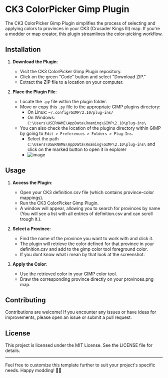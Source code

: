 # CK3 ColorPicker Gimp Plugin

The CK3 ColorPicker Gimp Plugin simplifies the process of selecting and applying colors to provinces in your CK3 (Crusader Kings III) map. If you're a modder or map creator, this plugin streamlines the color-picking workflow.

## Installation

1. **Download the Plugin**:
   - Visit the CK3 ColorPicker Gimp Plugin repository.
   - Click on the green "Code" button and select "Download ZIP."
   - Extract the ZIP file to a location on your computer.

2. **Place the Plugin File**:
   - Locate the `.py` file within the plugin folder.
   - Move or copy this `.py` file to the appropriate GIMP plugins directory:
     - On Linux: `~/.config/GIMP/2.10/plug-ins/`
     - On Windows: `C:\Users\USERNAME\AppData\Roaming\GIMP\2.10\plug-ins\`
   - You can also check the location of the plugins directory within GIMP by going to `Edit > Preferences > Folders > Plug-Ins`.
      - Select the path `C:\Users\USERNAME\AppData\Roaming\GIMP\2.10\plug-ins\` and click on the marked button to open it in explorer
      - ![image](https://github.com/IsaBeau-Dev/CK3-ColorPicker-Gimp-Plugin/assets/90000605/5019b0b7-0e92-4f79-b850-83ad27ecee27)

## Usage

1. **Access the Plugin**:
   - Open your CK3 definition.csv file (which contains province-color mappings).
   - Run the CK3 ColorPicker Gimp Plugin.
   - A window will appear, allowing you to search for provinces by name (You will see a list with all entries of definition.csv and can scroll trough it.).

2. **Select a Province**:
   - Find the name of the province you want to work with and click it.
   - The plugin will retrieve the color defined for that province in your definition.csv and add to the gimp color tool foreground color.
   - If you dont know what i mean by that look at the screenshot:

3. **Apply the Color**:
   - Use the retrieved color in your GIMP color tool.
   - Draw the corresponding province directly on your provinces.png map.

## Contributing

Contributions are welcome! If you encounter any issues or have ideas for improvements, please open an issue or submit a pull request.

## License

This project is licensed under the MIT License. See the LICENSE file for details.

---

Feel free to customize this template further to suit your project's specific needs. Happy modding! 🌟🎨
